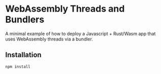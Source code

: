 # WebAssembly Threads and Bundlers

A minimal example of how to deploy a Javascript + Rust/Wasm app that uses WebAssembly threads via a bundler.

## Installation

```console
npm install

```
